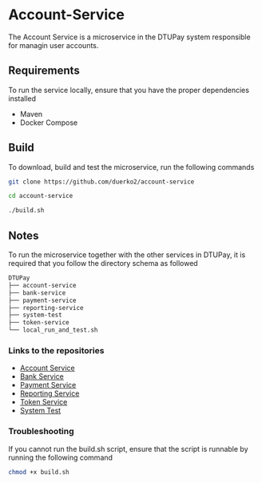 # Account-Service

The Account Service is a microservice in the DTUPay system responsible for managin user accounts.

## Requirements
To run the service locally, ensure that you have the proper dependencies installed
* Maven
* Docker Compose

## Build
To download, build and test the microservice, run the following commands

```Bash
git clone https://github.com/duerko2/account-service
```
```Bash
cd account-service
```
```Bash
./build.sh
```

## Notes
To run the microservice together with the other services in DTUPay, it is required that you follow the directory schema as followed

```Bash
DTUPay
├── account-service 
├── bank-service
├── payment-service
├── reporting-service
├── system-test
├── token-service 
└── local_run_and_test.sh
```

### Links to the repositories
* [Account Service](https://github.com/duerko2/account-service)
* [Bank Service](https://github.com/duerko2/account-service)
* [Payment Service](https://github.com/duerko2/account-service)
* [Reporting Service](https://github.com/duerko2/account-service)
* [Token Service](https://github.com/duerko2/account-service)
* [System Test](https://github.com/duerko2/account-service)


### Troubleshooting
If you cannot run the build.sh script, ensure that the script is runnable by running the following command
```Bash
chmod +x build.sh
```
